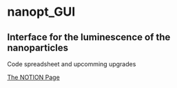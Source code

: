 # nanopt_GUI

## Interface for the luminescence of the nanoparticles

Code spreadsheet and upcomming upgrades

[The NOTION Page](https://romeoz.notion.site/Code-Interface-Graphique-Images-Hyperspectrale-9af8984f1df548c8be5e3ef9e254e8c1)

